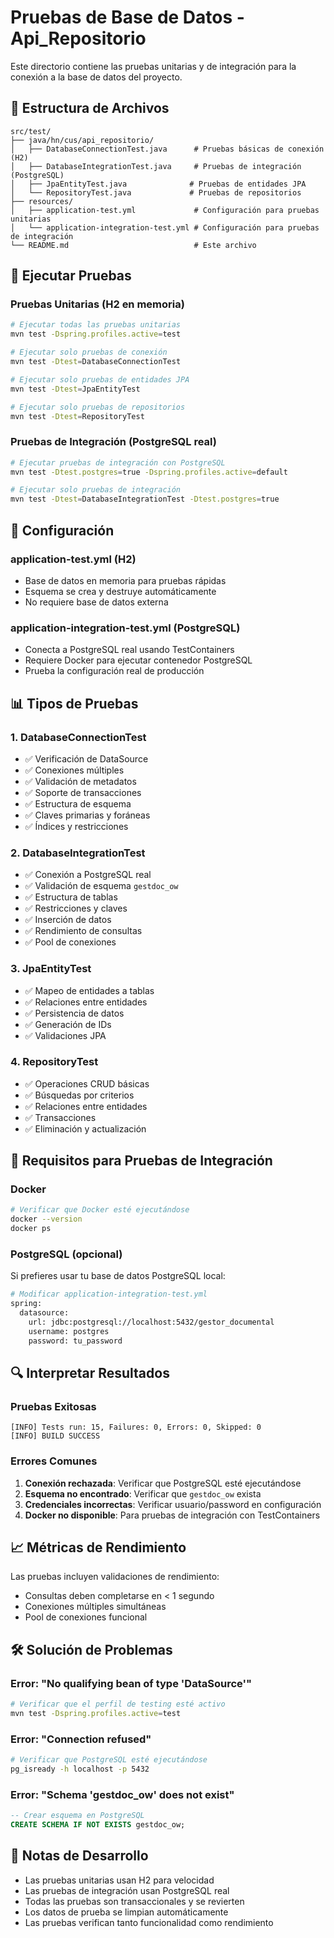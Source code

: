 # Pruebas de Base de Datos - Api_Repositorio

Este directorio contiene las pruebas unitarias y de integración para la conexión a la base de datos del proyecto.

## 📁 Estructura de Archivos

```
src/test/
├── java/hn/cus/api_repositorio/
│   ├── DatabaseConnectionTest.java      # Pruebas básicas de conexión (H2)
│   ├── DatabaseIntegrationTest.java     # Pruebas de integración (PostgreSQL)
│   ├── JpaEntityTest.java              # Pruebas de entidades JPA
│   └── RepositoryTest.java             # Pruebas de repositorios
├── resources/
│   ├── application-test.yml             # Configuración para pruebas unitarias
│   └── application-integration-test.yml # Configuración para pruebas de integración
└── README.md                            # Este archivo
```

## 🚀 Ejecutar Pruebas

### Pruebas Unitarias (H2 en memoria)
```bash
# Ejecutar todas las pruebas unitarias
mvn test -Dspring.profiles.active=test

# Ejecutar solo pruebas de conexión
mvn test -Dtest=DatabaseConnectionTest

# Ejecutar solo pruebas de entidades JPA
mvn test -Dtest=JpaEntityTest

# Ejecutar solo pruebas de repositorios
mvn test -Dtest=RepositoryTest
```

### Pruebas de Integración (PostgreSQL real)
```bash
# Ejecutar pruebas de integración con PostgreSQL
mvn test -Dtest.postgres=true -Dspring.profiles.active=default

# Ejecutar solo pruebas de integración
mvn test -Dtest=DatabaseIntegrationTest -Dtest.postgres=true
```

## 🔧 Configuración

### application-test.yml (H2)
- Base de datos en memoria para pruebas rápidas
- Esquema se crea y destruye automáticamente
- No requiere base de datos externa

### application-integration-test.yml (PostgreSQL)
- Conecta a PostgreSQL real usando TestContainers
- Requiere Docker para ejecutar contenedor PostgreSQL
- Prueba la configuración real de producción

## 📊 Tipos de Pruebas

### 1. DatabaseConnectionTest
- ✅ Verificación de DataSource
- ✅ Conexiones múltiples
- ✅ Validación de metadatos
- ✅ Soporte de transacciones
- ✅ Estructura de esquema
- ✅ Claves primarias y foráneas
- ✅ Índices y restricciones

### 2. DatabaseIntegrationTest
- ✅ Conexión a PostgreSQL real
- ✅ Validación de esquema `gestdoc_ow`
- ✅ Estructura de tablas
- ✅ Restricciones y claves
- ✅ Inserción de datos
- ✅ Rendimiento de consultas
- ✅ Pool de conexiones

### 3. JpaEntityTest
- ✅ Mapeo de entidades a tablas
- ✅ Relaciones entre entidades
- ✅ Persistencia de datos
- ✅ Generación de IDs
- ✅ Validaciones JPA

### 4. RepositoryTest
- ✅ Operaciones CRUD básicas
- ✅ Búsquedas por criterios
- ✅ Relaciones entre entidades
- ✅ Transacciones
- ✅ Eliminación y actualización

## 🐳 Requisitos para Pruebas de Integración

### Docker
```bash
# Verificar que Docker esté ejecutándose
docker --version
docker ps
```

### PostgreSQL (opcional)
Si prefieres usar tu base de datos PostgreSQL local:
```bash
# Modificar application-integration-test.yml
spring:
  datasource:
    url: jdbc:postgresql://localhost:5432/gestor_documental
    username: postgres
    password: tu_password
```

## 🔍 Interpretar Resultados

### Pruebas Exitosas
```
[INFO] Tests run: 15, Failures: 0, Errors: 0, Skipped: 0
[INFO] BUILD SUCCESS
```

### Errores Comunes
1. **Conexión rechazada**: Verificar que PostgreSQL esté ejecutándose
2. **Esquema no encontrado**: Verificar que `gestdoc_ow` exista
3. **Credenciales incorrectas**: Verificar usuario/password en configuración
4. **Docker no disponible**: Para pruebas de integración con TestContainers

## 📈 Métricas de Rendimiento

Las pruebas incluyen validaciones de rendimiento:
- Consultas deben completarse en < 1 segundo
- Conexiones múltiples simultáneas
- Pool de conexiones funcional

## 🛠️ Solución de Problemas

### Error: "No qualifying bean of type 'DataSource'"
```bash
# Verificar que el perfil de testing esté activo
mvn test -Dspring.profiles.active=test
```

### Error: "Connection refused"
```bash
# Verificar que PostgreSQL esté ejecutándose
pg_isready -h localhost -p 5432
```

### Error: "Schema 'gestdoc_ow' does not exist"
```sql
-- Crear esquema en PostgreSQL
CREATE SCHEMA IF NOT EXISTS gestdoc_ow;
```

## 📝 Notas de Desarrollo

- Las pruebas unitarias usan H2 para velocidad
- Las pruebas de integración usan PostgreSQL real
- Todas las pruebas son transaccionales y se revierten
- Los datos de prueba se limpian automáticamente
- Las pruebas verifican tanto funcionalidad como rendimiento

